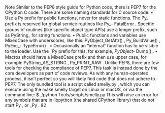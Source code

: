 Note Similar to the  PEP8  style guide for Python code, there is  PEP7 for the CPython C code. There are some naming standards for C source code: • Use a  Py  preﬁx for public functions, never for static functions. The  Py_  preﬁx is reserved for global service routines like  Py_- FatalError . Speciﬁc groups of routines (like speciﬁc object type APIs) use a longer preﬁx, such as  PyString_  for string functions. • Public functions and variables use MixedCase with underscores, like this:  PyObject_GetAttr() ,  Py_BuildValue() ,  PyExc_- TypeError() . • Occasionally an “internal” function has to be visible to the loader. Use the  _Py  preﬁx for this, for example,  _PyObject_- Dump() . • Macros should have a MixedCase preﬁx and then use upper case, for example  PyString_AS_STRING ,  Py_PRINT_RAW . Unlike PEP8, there are few tools for checking the compliance of PEP7. This task is instead done by the core developers as part of code reviews. As with any human-operated process, it isn’t perfect so you will likely ﬁnd code that does not adhere to PEP7. The only bundled tool is a script called  smelly.py , which you can execute using the  make smelly  target on Linux or macOS, or via the command line: $ ./python Tools/scripts/smelly.py This will raise an error for any symbols that are in  libpython  (the shared CPython library) that do not start  Py , or  _Py . 82